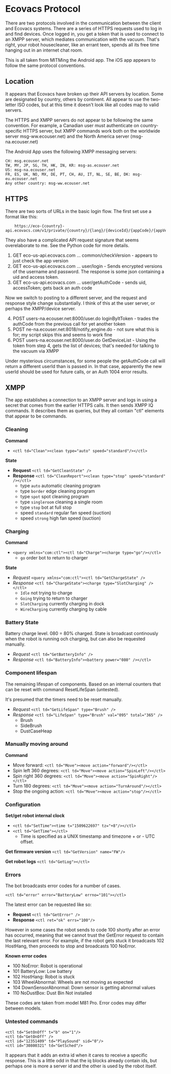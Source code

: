 # Ecovacs Protocol

There are two protocols involved in the communication between the client and Ecovacs systems. There are a series of HTTPS requests
used to log in and find devices. Once logged in, you get a token that is
used to connect to an XMPP server, which mediates communication with the
vacuum. That's right, your robot housecleaner, like an errant teen, spends
all its free time hanging out in an internet chat room.

This is all taken from MITMing the Android app. The iOS app appears to
follow the same protocol conventions.


## Location

It appears that Ecovacs have broken up their API servers by location. Some
are designated by country, others by continent. All appear to use the
two-letter ISO codes, but at this time it doesn't look like all codes
map to valid servers.

The HTTPS and XMPP servers do not appear to be following the same convention.
For example, a Canadian user must authenticate on  country-specific HTTPS
server, but XMPP commands work both on the worldwide server 
msg-ww.ecouser.net) and the North America server (msg-na.ecouser.net)

The Android App uses the following XMPP messaging servers:

```
CH: msg.ecouser.net
TW, MY, JP, SG, TH, HK, IN, KR: msg-as.ecouser.net
US: msg-na.ecouser.net
FR, ES, UK, NO, MX, DE, PT, CH, AU, IT, NL, SE, BE, DK: msg-eu.ecouser.net
Any other country: msg-ww.ecouser.net
```


## HTTPS

There are two sorts of URLs in the basic login flow. The first set use
a format like this:

```
    https://eco-{country}-api.ecovacs.com/v1/private/{country}/{lang}/{deviceId}/{appCode}/{appVersion}/{channel}/{deviceType}
```

They also have a complicated API request signature that seems overelaborate
to me. See the Python code for more details.

1. GET eco-us-api.ecovacs.com ... common/checkVersion - appears to just check
the app version
2. GET eco-us-api.ecovacs.com ... user/login - Sends encrypted versions of
the username and password. The response is some json containing a uid and
access token.
3. GET eco-us-api.ecovacs.com ... user/getAuthCode - sends uid, accessToken;
gets back an auth code

Now we switch to posting to a different server, and the request and response
style change substantially. I think of this at the user server, or perhaps
the XMPP/device server.


4. POST users-na.ecouser.net:8000/user.do loginByItToken - trades the
authCode from the previous call for yet another token
5. POST ne-na.ecouser.net:8018/notify_engine.do - not sure what this is
for; my script skips this and seems to work fine
6. POST users-na.ecouser.net:8000/user.do GetDeviceList - Using the token
from step 4, gets the list of devices; that's needed for talking to the
vacuum via XMPP

Under mysterious circumstances, for some people the getAuthCode call will
return a different userId than is passed in. In that case, apparently the
new userId should be used for future calls, or an Auth 1004 error results.


## XMPP 

The app establishes a connection to an XMPP server and logs in using
a secret that comes from the earlier HTTPS calls. It then sends XMPP IQ
commands. It describes them as queries, but they all contain "ctl"
elements that appear to be commands.



### Cleaning

**Command**
- `<ctl td="Clean"><clean type="auto" speed="standard"/></ctl>`

**State**
- **Request** `<ctl td="GetCleanState" />`
- **Response** `<ctl td="CleanReport"><clean type="stop" speed="standard" /></ctl>`
  - type `auto` automatic cleaning program
  - type `border` edge cleaning program
  - type `spot` spot cleaning program
  - type `singleroom` cleaning a single room 
  - type `stop` bot at full stop
  - speed `standard` regular fan speed (suction)
  - speed `strong` high fan speed (suction)


### Charging

**Command**
- `<query xmlns="com:ctl"><ctl td="Charge"><charge type="go"/></ctl>`
  - `go` order bot to return to charger

**State**
- *Request* `<query xmlns="com:ctl"><ctl td="GetChargeState" />`
- *Response* `<ctl td="ChargeState"><charge type="SlotCharging" /></ctl>`
  - `Idle` not trying to charge
  - `Going` trying to return to charger
  - `SlotCharging` currently charging in dock
  - `WireCharging` currently charging by cable



### Battery State

Battery charge level. 080 = 80% charged. State is broadcast
continously when the robot is running och charging, but can also
be requested manually.

- *Request* `<ctl td="GetBatteryInfo" />`
- *Response* `<ctl td="BatteryInfo"><battery power="080" /></ctl>` 


### Component lifespan

The remaining lifespan of components. Based on an internal counters
that can be reset with command ResetLifeSpan (untested).

It's presumed that the timers need to be reset manually.

- *Request* `<ctl td="GetLifeSpan" type="Brush" />`
- *Response* `<ctl td="LifeSpan" type="Brush" val="095" total="365" />`
  - Brush
  - SideBrush
  - DustCaseHeap


### Manually moving around

**Command**
- Move forward: `<ctl td="Move"><move action="forward"/></ctl>`
- Spin left 360 degrees: `<ctl td="Move"><move action="SpinLeft"/></ctl>`
- Spin right 360 degrees: `<ctl td="Move"><move action="SpinRight"/></ctl>`
- Turn 180 degrees: `<ctl td="Move"><move action="TurnAround"/></ctl>`
- Stop the ongoing action: `<ctl td="Move"><move action="stop"/></ctl>`


### Configuration

**Set/get robot internal clock**
- `<ctl td="SetTime"><time t="1509622697" tz="+8"/></ctl>`
- `<ctl td="GetTime"></ctl>`
  - Time is specified as a UNIX timestamp and timezone + or - UTC offset.

**Get firmware version**
`<ctl td="GetVersion" name="FW"/>` 

**Get robot logs**
`<ctl td="GetLog"></ctl>` 


### Errors

The bot broadcasts error codes for a number of cases.

`<ctl td="error" error="BatteryLow" errno="101"></ctl>`

The latest error can be requested like so:

- **Request** `<ctl td="GetError" />`
- **Response** `<ctl ret="ok" errs="100"/>`

However in some cases the robot sends to code 100 shortly
after an error has occurred, meaning that we cannot trust
the GetError request to contain the last relevant error.
For example, if the robot gets stuck it broadcasts 102
HostHang, then proceeds to stop and broadcasts 100 NoError.


**Known error codes**
- 100 NoError: Robot is operational
- 101 BatteryLow: Low battery
- 102 HostHang: Robot is stuck
- 103 WheelAbnormal: Wheels are not moving as expected
- 104 DownSensorAbnormal: Down sensor is getting abnormal values
- 110 NoDustBox: Dust Bin Not installed

These codes are taken from model M81 Pro. Error codes may differ
between models.


### Untested commands

```
<ctl td="SetOnOff" t="b" on="1"/>
<ctl td="GetOnOff" />
<ctl id="12351409" td="PlaySound" sid="0"/>
<ctl id="30800321" td="GetSched"/>
```

It appears that it adds an extra id when it cares to receive a specific response.
This is a little odd in that the iq blocks already contain ids, but perhaps one
is more a server id and the other is used by the robot itself.
